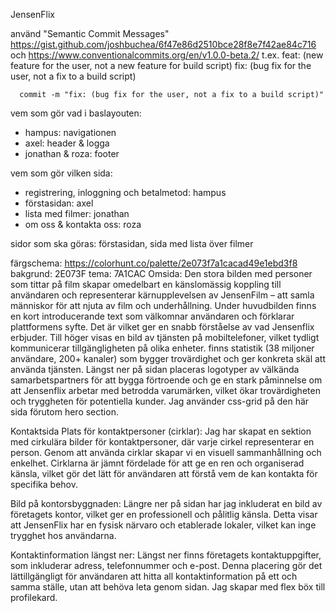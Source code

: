 JensenFlix

använd "Semantic Commit Messages"
https://gist.github.com/joshbuchea/6f47e86d2510bce28f8e7f42ae84c716 och https://www.conventionalcommits.org/en/v1.0.0-beta.2/ 
t.ex. feat: (new feature for the user, not a new feature for build script)
      fix: (bug fix for the user, not a fix to a build script)

      commit -m "fix: (bug fix for the user, not a fix to a build script)"

vem som gör vad i baslayouten:
- hampus: navigationen
- axel: header & logga
- jonathan & roza: footer

vem som gör vilken sida: 
- registrering, inloggning och betalmetod: hampus
- förstasidan: axel
- lista med filmer: jonathan
- om oss & kontakta oss: roza

sidor som ska göras: förstasidan, sida med lista över filmer

färgschema: https://colorhunt.co/palette/2e073f7a1cacad49e1ebd3f8
bakgrund: 2E073F
tema: 7A1CAC
Omsida:
Den stora bilden med personer som tittar på film skapar omedelbart en känslomässig koppling till användaren och representerar kärnupplevelsen av JensenFilm – att samla människor för att njuta av film och underhållning. Under huvudbilden finns en kort introducerande text som välkomnar användaren och förklarar plattformens syfte. Det är vilket ger en snabb förståelse av vad Jensenflix erbjuder. Till höger visas en bild av tjänsten på mobiltelefoner, vilket tydligt kommunicerar tillgängligheten på olika enheter.  finns statistik (38 miljoner användare, 200+ kanaler) som bygger trovärdighet och ger konkreta skäl att använda tjänsten. Längst ner på sidan placeras logotyper av välkända samarbetspartners för att bygga förtroende och ge en stark påminnelse om att Jensenflix arbetar med betrodda varumärken, vilket ökar trovärdigheten och tryggheten för potentiella kunder. Jag använder css-grid på den här sida förutom hero section.

Kontaktsida
Plats för kontaktpersoner (cirklar): Jag har skapat en sektion med cirkulära bilder för kontaktpersoner, där varje cirkel representerar en person. Genom att använda cirklar skapar vi en visuell sammanhållning och enkelhet. Cirklarna är jämnt fördelade för att ge en ren och organiserad känsla, vilket gör det lätt för användaren att förstå vem de kan kontakta för specifika behov.

Bild på kontorsbyggnaden: Längre ner på sidan har jag inkluderat en bild av företagets kontor, vilket ger en professionell och pålitlig känsla. Detta visar att JensenFlix har en fysisk närvaro och etablerade lokaler, vilket kan inge trygghet hos användarna.

Kontaktinformation längst ner: Längst ner finns företagets kontaktuppgifter, som inkluderar adress, telefonnummer och e-post. Denna placering gör det lättillgängligt för användaren att hitta all kontaktinformation på ett och samma ställe, utan att behöva leta genom sidan. Jag skapar med flex böx till profilekard.  

